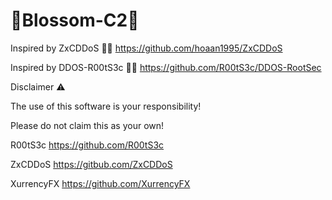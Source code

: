 # 🌸Blossom-C2🌸

Inspired by ZxCDDoS 🤝💖
https://github.com/hoaan1995/ZxCDDoS

Inspired by DDOS-R00tS3c 🤝💖
https://github.com/R00tS3c/DDOS-RootSec

Disclaimer ⚠️

The use of this software is your responsibility!


Please do not claim this as your own!

R00tS3c https://github.com/R00tS3c

ZxCDDoS https://gitbub.com/ZxCDDoS

XurrencyFX https://github.com/XurrencyFX